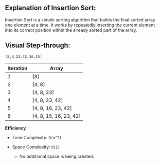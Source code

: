 ## Explanation of Insertion Sort:
Insertion Sort is a simple sorting algorithm that builds the final sorted array one element at a time. It works by repeatedly inserting the current element into its correct position within the already sorted part of the array.



## Visual Step-through:

 `[8,4,23,42,16,15]` 

| Iteration | Array                 |
|-----------|-----------------------|
| 1         | [8]                   |
| 2         | [4, 8]                |
| 3         | [4, 8, 23]            |
| 4         | [4, 8, 23, 42]        |
| 5         | [4, 8, 16, 23, 42]    |
| 6         | [4, 8, 15, 16, 23, 42]|


**Efficiency**

- Time Complexity: `O(n^2)`

- Space Complexity: `O(1)`
  - No additional space is being created.




